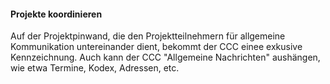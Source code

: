#### Projekte koordinieren

Auf der Projektpinwand, die den Projektteilnehmern für allgemeine Kommunikation untereinander dient, bekommt der CCC einee exkusive Kennzeichnung. Auch kann der CCC "Allgemeine Nachrichten" aushängen, wie etwa Termine, Kodex, Adressen, etc.